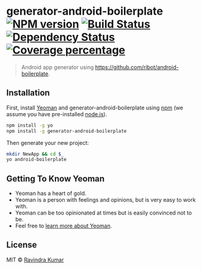 # generator-android-boilerplate [![NPM version][npm-image]][npm-url] [![Build Status][travis-image]][travis-url] [![Dependency Status][daviddm-image]][daviddm-url] [![Coverage percentage][coveralls-image]][coveralls-url]
> Android app generator using https://github.com/ribot/android-boilerplate.

## Installation

First, install [Yeoman](http://yeoman.io) and generator-android-boilerplate using [npm](https://www.npmjs.com/) (we assume you have pre-installed [node.js](https://nodejs.org/)).

```bash
npm install -g yo
npm install -g generator-android-boilerplate
```

Then generate your new project:

```bash
mkdir NewApp && cd $_
yo android-boilerplate
```

## Getting To Know Yeoman

 * Yeoman has a heart of gold.
 * Yeoman is a person with feelings and opinions, but is very easy to work with.
 * Yeoman can be too opinionated at times but is easily convinced not to be.
 * Feel free to [learn more about Yeoman](http://yeoman.io/).

## License

MIT © [Ravindra Kumar](https://github.com/androidstarters)


[npm-image]: https://badge.fury.io/js/generator-android-boilerplate.svg
[npm-url]: https://npmjs.org/package/generator-android-boilerplate
[travis-image]: https://travis-ci.org/androidstarters/generator-android-boilerplate.svg?branch=master
[travis-url]: https://travis-ci.org/androidstarters/generator-android-boilerplate
[daviddm-image]: https://david-dm.org/androidstarters/generator-android-boilerplate.svg?theme=shields.io
[daviddm-url]: https://david-dm.org/androidstarters/generator-android-boilerplate
[coveralls-image]: https://coveralls.io/repos/androidstarters/generator-android-boilerplate/badge.svg
[coveralls-url]: https://coveralls.io/r/androidstarters/generator-android-boilerplate
